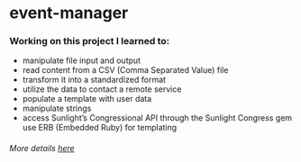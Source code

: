 # event-manager

### Working on this project I learned to: 

* manipulate file input and output
* read content from a CSV (Comma Separated Value) file
* transform it into a standardized format
* utilize the data to contact a remote service
* populate a template with user data
* manipulate strings
* access Sunlight’s Congressional API through the Sunlight Congress gem
use ERB (Embedded Ruby) for templating

###### More details [here](http://tutorials.jumpstartlab.com/projects/eventmanager.html)


